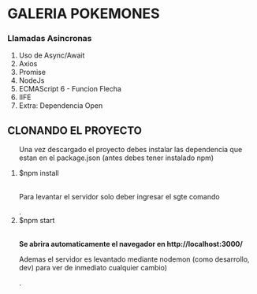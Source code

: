   <h1>GALERIA POKEMONES</h1>
  <h3>Llamadas Asincronas</h3>
  <ol>
    <li>Uso de Async/Await</li>
    <li>Axios</li>
    <li>Promise</li>
    <li>NodeJs</li>
    <li>ECMAScript 6 - Funcion Flecha</li>
    <li>IIFE</li>
    <li>Extra: Dependencia Open</li>

  </ol>
 <h2>CLONANDO EL PROYECTO</h2>
  <ol>
    <p> Una vez descargado el proyecto debes instalar las dependencia que estan en el package.json
      (antes debes tener instalado npm)</p>
    <li> $npm install</li><br>
    <p> Para levantar el servidor solo deber ingresar el sgte comando</p>.
    <li> $npm start</li><br>
  <p><b> Se abrira automaticamente el navegador en http://localhost:3000/</p></b>
  
   <p> Ademas el servidor es levantado mediante nodemon (como desarrollo, dev) para ver de inmediato cualquier cambio)</p>. 
  </ol>




